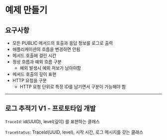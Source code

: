 # 예제 만들기

## 요구사항

- 모든 PUBLIC 메서드의 호출과 응답 정보를 로그로 출력
- 애플리케이션의 흐름을 변경하면 안됨
- 메서드 호출에 걸린 시간
- 정상 흐름과 예외 흐름 구분
  - 예외 발생시 예외 저보가 남아야함
- 메서드 호출의 깊이 표현
- HTTP 요청을 구분
  - HTTP 요청 단위로 특정 ID를 남기면서 구분이 가능해야 함

---

## 로그 추적기 V1 - 프로토타입 개발

`TraceId`: id(UUID), level(깊이) 를 표현하는 클래스

`TraceStatus`: TraceId(UUID, level), 시작 시간, 로그 메시지를 갖는 클래스


